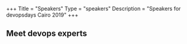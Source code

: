 +++ 
Title = "Speakers" 
Type = "speakers" 
Description = "Speakers for devopsdays Cairo 2019" 
+++

<h2>Meet devops experts</h2>
